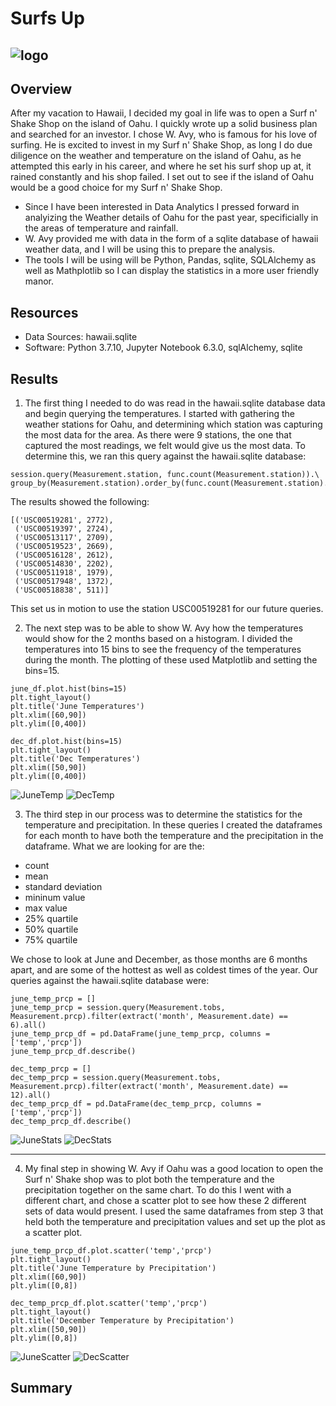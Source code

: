 # Surfs Up 

![logo](images/Module9-logo.png)
---

## Overview

After my vacation to Hawaii, I decided my goal in life was to open a Surf n' Shake Shop on the island of Oahu.  I quickly wrote up a solid business plan and searched for an investor.  I chose W. Avy, who is famous for his love of surfing.  He is excited to invest in my Surf n' Shake Shop, as long I do due diligence on the weather and temperature on the island of Oahu, as he attempted this early in his career, and where he set his surf shop up at, it rained constantly and his shop failed. I set out to see if the island of Oahu would be a good choice for my Surf n' Shake Shop.

* Since I have been interested in Data Analytics I pressed forward in analyizing the Weather details of Oahu for the past year, specificially in the areas of temperature and rainfall.
* W. Avy provided me with data in the form of a sqlite database of hawaii weather data, and I will be using this to prepare the analysis.
* The tools I will be using will be Python, Pandas, sqlite, SQLAlchemy as well as Mathplotlib so I can display the statistics in a more user friendly manor.

## Resources
* Data Sources: hawaii.sqlite
* Software: Python 3.7.10, Jupyter Notebook 6.3.0, sqlAlchemy, sqlite 

## Results

1) The first thing I needed to do was read in the hawaii.sqlite database data and begin querying the temperatures.  I started with gathering the weather stations for Oahu, and determining which station was capturing the most data for the area.  As there were 9 stations, the one that captured the most readings, we felt would give us the most data.   To determine this, we ran this query against the hawaii.sqlite database:
```
session.query(Measurement.station, func.count(Measurement.station)).\
group_by(Measurement.station).order_by(func.count(Measurement.station).desc()).all()
```
The results showed the following:
```
[('USC00519281', 2772),
 ('USC00519397', 2724),
 ('USC00513117', 2709),
 ('USC00519523', 2669),
 ('USC00516128', 2612),
 ('USC00514830', 2202),
 ('USC00511918', 1979),
 ('USC00517948', 1372),
 ('USC00518838', 511)]
 ```
This set us in motion to use the station USC00519281 for our future queries.

2) The next step was to be able to show W. Avy how the temperatures would show for the 2 months based on a histogram.  I divided the temperatures into 15 bins to see the frequency of the temperatures during the month. The plotting of these used Matplotlib and setting the bins=15.
```
june_df.plot.hist(bins=15)
plt.tight_layout()
plt.title('June Temperatures')
plt.xlim([60,90])
plt.ylim([0,400])

dec_df.plot.hist(bins=15)
plt.tight_layout()
plt.title('Dec Temperatures')
plt.xlim([50,90])
plt.ylim([0,400])
```

![JuneTemp](images/June-Temperatures.png)       ![DecTemp](images/Dec-Temperatures.png)

3) The third step in our process was to determine the statistics for the temperature and precipitation.  In these queries I created the dataframes for each month to have both the temperature and the precipitation in the dataframe.  What we are looking for are the:
  * count
  * mean
  * standard deviation
  * mininum value
  * max value
  * 25% quartile
  * 50% quartile
  * 75% quartile 
  
We chose to look at June and December, as those months are 6 months apart, and are some of the hottest as well as coldest times of the year.  Our queries against the hawaii.sqlite database were:
```
june_temp_prcp = []
june_temp_prcp = session.query(Measurement.tobs, Measurement.prcp).filter(extract('month', Measurement.date) == 6).all()
june_temp_prcp_df = pd.DataFrame(june_temp_prcp, columns = ['temp','prcp'])
june_temp_prcp_df.describe()

dec_temp_prcp = []
dec_temp_prcp = session.query(Measurement.tobs, Measurement.prcp).filter(extract('month', Measurement.date) == 12).all()
dec_temp_prcp_df = pd.DataFrame(dec_temp_prcp, columns = ['temp','prcp'])
dec_temp_prcp_df.describe()
```
![JuneStats](images/June-Statistics.png)        ![DecStats](images/Dec-Statistics.png)

---

4) My final step in showing W. Avy if Oahu was a good location to open the Surf n' Shake shop was to plot both the temperature and the precipitation together on the same chart.  To do this I went with a different chart, and chose a scatter plot to see how these 2 different sets of data would present.  I used the same dataframes from step 3 that held both the temperature and precipitation values and set up the plot as a scatter plot.
```
june_temp_prcp_df.plot.scatter('temp','prcp')
plt.tight_layout()
plt.title('June Temperature by Precipitation')
plt.xlim([60,90])
plt.ylim([0,8])

dec_temp_prcp_df.plot.scatter('temp','prcp')
plt.tight_layout()
plt.title('December Temperature by Precipitation')
plt.xlim([50,90])
plt.ylim([0,8])
```
![JuneScatter](images/June-Temp-Prec.png)       ![DecScatter](images/Dec-Temp-Prec.png)

## Summary
